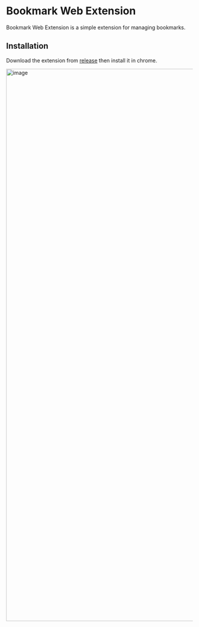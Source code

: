# Bookmark Web Extension

Bookmark Web Extension is a simple extension for managing bookmarks. 

## Installation

Download the extension from [release](https://github.com/cute-angelia/chrome-bookmark/releases) then install it in chrome.

<img width="1487" alt="image" src="https://github.com/cute-angelia/bookmark/assets/26561606/f008051a-bc2e-4854-8aa9-ae1c256166ec">
